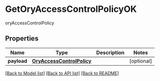 # GetOryAccessControlPolicyOK

oryAccessControlPolicy
## Properties
Name | Type | Description | Notes
------------ | ------------- | ------------- | -------------
**payload** | [**OryAccessControlPolicy**](OryAccessControlPolicy.md) |  | [optional] 

[[Back to Model list]](../README.md#documentation-for-models) [[Back to API list]](../README.md#documentation-for-api-endpoints) [[Back to README]](../README.md)


